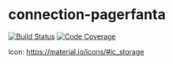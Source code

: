 # connection-pagerfanta
<!---
[![PHPPackages Rank](https://phppackages.org/p/symfony-util/controller-model-using-http-foundation/badge/rank.svg)](https://phppackages.org/p/symfony-util/controller-model-using-http-foundation)
[![Monthly Downloads](https://poser.pugx.org/symfony-util/controller-model-using-http-foundation/d/monthly)](https://packagist.org/packages/symfony-util/controller-model-using-http-foundation)
[![PHPPackages Referenced By](https://phppackages.org/p/symfony-util/controller-model-using-http-foundation/badge/referenced-by.svg)](https://phppackages.org/p/symfony-util/controller-model-using-http-foundation)
[![Tested PHP Versions](https://php-eye.com/badge/symfony-util/controller-model-using-http-foundation/tested.svg)](https://php-eye.com/package/symfony-util/controller-model-using-http-foundation)
[![Dependency Status](https://www.versioneye.com/php/symfony-util:controller-model-using-http-foundation/badge)](https://www.versioneye.com/php/symfony-util:controller-model-using-http-foundation)
-->
[![Build Status](https://travis-ci.org/doctrine-dbal-util/connection-pagerfanta.svg?branch=master)](https://travis-ci.org/doctrine-dbal-util/connection-pagerfanta)
[![Code Coverage](https://img.shields.io/codecov/c/github/doctrine-dbal-util/connection-pagerfanta/master.svg)](https://codecov.io/gh/doctrine-dbal-util/connection-pagerfanta)
<!---
[![Scrutinizer](https://scrutinizer-ci.com/g/symfony-util/controller-model-using-http-foundation/badges/quality-score.png?b=master)](https://scrutinizer-ci.com/g/symfony-util/controller-model-using-http-foundation/?branch=master)
[![SensioLabsInsight](https://insight.sensiolabs.com/projects/0c01c6a8-eb4d-4ccc-a70a-fa6c032f3178/mini.png)](https://insight.sensiolabs.com/projects/0c01c6a8-eb4d-4ccc-a70a-fa6c032f3178)

[![SensioLabsInsight](https://img.shields.io/sensiolabs/i/.svg)](https://insight.sensiolabs.com/projects/)
-->

Icon: https://material.io/icons/#ic_storage
